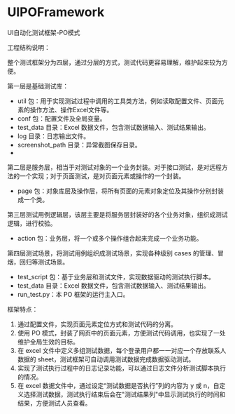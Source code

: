 # UIPOFramework
UI自动化测试框架-PO模式

工程结构说明：

整个测试框架分为四层，通过分层的方式，测试代码更容易理解，维护起来较为方便。

第一层是基础测试库：

* util 包：用于实现测试过程中调用的工具类方法，例如读取配置文件、页面元素的操作方法、操作Excel文件等。
* conf 包：配置文件及全局变量。
* test_data 目录：Excel 数据文件，包含测试数据输入、测试结果输出。
* log 目录：日志输出文件。
* screenshot_path 目录：异常截图保存目录。
* 
第二层是服务层，相当于对测试对象的一个业务封装。对于接口测试，是对远程方法的一个实现；对于页面测试，是对页面元素或操作的一个封装。
* page 包：对象库层及操作层，将所有页面的元素对象定位及其操作分别封装成一个类。

第三层测试用例逻辑层，该层主要是将服务层封装好的各个业务对象，组织成测试逻辑，进行校验。
* action 包：业务层，将一个或多个操作组合起来完成一个业务功能。

第四层测试场景，将测试用例组织成测试场景，实现各种级别 cases 的管理、冒烟，回归等测试场景。
* test_script 包：基于业务层和测试文件，实现数据驱动的测试执行脚本。
* test_data 目录：Excel 数据文件，包含测试数据输入、测试结果输出。　　
* run_test.py：本 PO 框架的运行主入口。

框架特点：
1. 通过配置文件，实现页面元素定位方式和测试代码的分离。
2. 使用 PO 模式，封装了网页中的页面元素，方便测试代码调用，也实现了一处维护全局生效的目标。
3. 在 excel 文件中定义多组测试数据，每个登录用户都一一对应一个存放联系人数据的 sheet，测试框架可自动调用测试数据完成数据驱动测试。
4. 实现了测试执行过程中的日志记录功能，可以通过日志文件分析测试脚本执行的情况。
5. 在 excel 数据文件中，通过设定“测试数据是否执行”列的内容为 y 或 n，自定义选择测试数据，测试执行结束后会在"测试结果列"中显示测试执行的时间和结果，方便测试人员查看。
